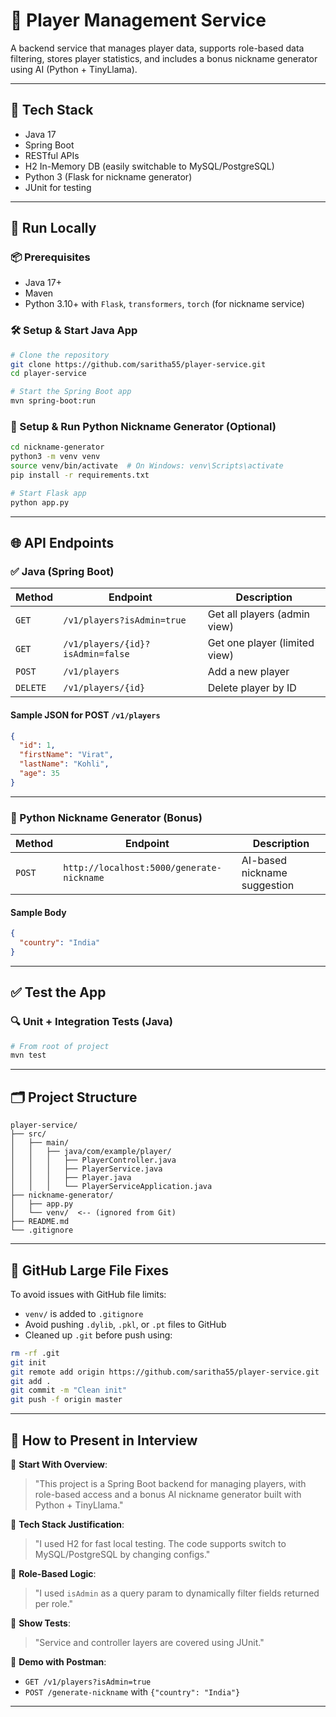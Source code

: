 
# 🏏 Player Management Service

A backend service that manages player data, supports role-based data filtering, stores player statistics, and includes a bonus nickname generator using AI (Python + TinyLlama).

---

## 🔧 Tech Stack

- Java 17
- Spring Boot
- RESTful APIs
- H2 In-Memory DB (easily switchable to MySQL/PostgreSQL)
- Python 3 (Flask for nickname generator)
- JUnit for testing

---

## 🚀 Run Locally

### 📦 Prerequisites

- Java 17+
- Maven
- Python 3.10+ with `Flask`, `transformers`, `torch` (for nickname service)

### 🛠️ Setup & Start Java App

```bash
# Clone the repository
git clone https://github.com/saritha55/player-service.git
cd player-service

# Start the Spring Boot app
mvn spring-boot:run
```

### 🧠 Setup & Run Python Nickname Generator (Optional)

```bash
cd nickname-generator
python3 -m venv venv
source venv/bin/activate  # On Windows: venv\Scripts\activate
pip install -r requirements.txt

# Start Flask app
python app.py
```

---

## 🌐 API Endpoints

### ✅ Java (Spring Boot)

| Method | Endpoint | Description |
|--------|----------|-------------|
| `GET` | `/v1/players?isAdmin=true` | Get all players (admin view) |
| `GET` | `/v1/players/{id}?isAdmin=false` | Get one player (limited view) |
| `POST` | `/v1/players` | Add a new player |
| `DELETE` | `/v1/players/{id}` | Delete player by ID |

#### Sample JSON for POST `/v1/players`

```json
{
  "id": 1,
  "firstName": "Virat",
  "lastName": "Kohli",
  "age": 35
}
```

---

### 🧠 Python Nickname Generator (Bonus)

| Method | Endpoint | Description |
|--------|----------|-------------|
| `POST` | `http://localhost:5000/generate-nickname` | AI-based nickname suggestion |

#### Sample Body

```json
{
  "country": "India"
}
```

---

## ✅ Test the App

### 🔍 Unit + Integration Tests (Java)

```bash
# From root of project
mvn test
```

---

## 🗂️ Project Structure

```
player-service/
├── src/
│   ├── main/
│   │   ├── java/com/example/player/
│   │   │   ├── PlayerController.java
│   │   │   ├── PlayerService.java
│   │   │   ├── Player.java
│   │   │   └── PlayerServiceApplication.java
├── nickname-generator/
│   ├── app.py
│   └── venv/  <-- (ignored from Git)
├── README.md
└── .gitignore
```

---

## 🚫 GitHub Large File Fixes

To avoid issues with GitHub file limits:

- `venv/` is added to `.gitignore`
- Avoid pushing `.dylib`, `.pkl`, or `.pt` files to GitHub
- Cleaned up `.git` before push using:

```bash
rm -rf .git
git init
git remote add origin https://github.com/saritha55/player-service.git
git add .
git commit -m "Clean init"
git push -f origin master
```

---

## 🎤 How to Present in Interview

🔹 **Start With Overview**:
> "This project is a Spring Boot backend for managing players, with role-based access and a bonus AI nickname generator built with Python + TinyLlama."

🔹 **Tech Stack Justification**:
> "I used H2 for fast local testing. The code supports switch to MySQL/PostgreSQL by changing configs."

🔹 **Role-Based Logic**:
> "I used `isAdmin` as a query param to dynamically filter fields returned per role."

🔹 **Show Tests**:
> "Service and controller layers are covered using JUnit."

🔹 **Demo with Postman**:
- `GET /v1/players?isAdmin=true`
- `POST /generate-nickname` with `{"country": "India"}`

---